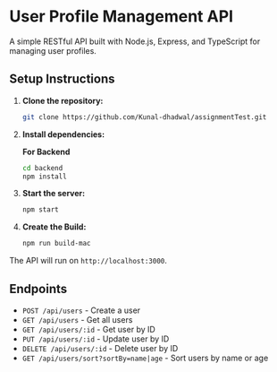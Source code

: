 
# User Profile Management API

A simple RESTful API built with Node.js, Express, and TypeScript for managing user profiles.

## Setup Instructions

1. **Clone the repository:**
   ```bash
   git clone https://github.com/Kunal-dhadwal/assignmentTest.git
   ```

2. **Install dependencies:**

   **For Backend**
   ```bash
   cd backend
   npm install
   ```

3. **Start the server:**
   ```bash
   npm start
   ```

4. **Create the Build:**
   ```bash
   npm run build-mac
   ```

The API will run on `http://localhost:3000`.

## Endpoints

- `POST /api/users` - Create a user
- `GET /api/users` - Get all users
- `GET /api/users/:id` - Get user by ID
- `PUT /api/users/:id` - Update user by ID
- `DELETE /api/users/:id` - Delete user by ID
- `GET /api/users/sort?sortBy=name|age` - Sort users by name or age
